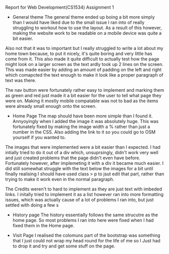 Report for Web Development(CS1534) Assignment 1

- General theme
The general theme ended up boing a bit more simply than I would have liked due to the small issue I ran into of really struggling to workout how to use the layout. As a result of this however, making the website work to be readable on a mobile device was quite a bit easier. 

Also not that it was to important but I really struggled to write a lot about my home town because, to put it nicely, it's quite boring and very little has come from it. This also made it quite difficult to actually test how the page might look on a larger screen as the text ardly took up 2 lines on the screen. This was made easier by adding an amount of padding on the left and right which comapcted the text enough to make it look like a proper paragraph of text was there.

The nav button were fortunately rather easy to implement and marking them as green and red just made it a bit easier for the user to tell what page they were on. Making it mostly mobile compatable was not to bad as the items were already small enough onto the screen.

- Home Page
The map should have been more simple than I found it. Annyoyingly when I added the image it was absolutely huge. This was fortunately  fixed by making the image width a % rather than just a number in the CSS. Also adding the link to it so you could go to OSM yourself if you wanted to.

The images that were implemented were a bit easier than I expected. I had intially tried to do it out of a div which, unsuprsingly, didn't work very well and just created problems that the page didn't even have before. Fortunately however, after implemeting it with a div it became much easier. I did still somewhat struggle with the text below the images for a bit until finally realising I should have used class > p to jsut edit that part, rather than trying to make it work even in the normal paragraph.

The Credits weren't to hard to implement as they are just text with imbeded links. I initally tried to implement it as a list however ran into more formatting issues, which was actually cause of a lot of problems I ran into, but just settled with doing a few <a>s

- History page
The history essentially follows the same strucutre as the home page. So most problems I ran into here were fixed when I had fixed them in the Home page.

- Visit Page
I realised the colomuns part of the bootstrap was something that I just could not wrap my head round for the life of me so I Just had to drop it and try and get some stuff on the page.